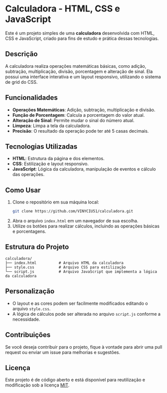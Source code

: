 # Calculadora - HTML, CSS e JavaScript

Este é um projeto simples de uma **calculadora** desenvolvida com HTML, CSS e JavaScript, criado para fins de estudo e prática dessas tecnologias.

## Descrição

A calculadora realiza operações matemáticas básicas, como adição, subtração, multiplicação, divisão, porcentagem e alteração de sinal. Ela possui uma interface interativa e um layout responsivo, utilizando o sistema de grid do CSS.

## Funcionalidades

- **Operações Matemáticas**: Adição, subtração, multiplicação e divisão.
- **Função de Porcentagem**: Calcula a porcentagem do valor atual.
- **Alteração de Sinal**: Permite mudar o sinal do número atual.
- **Limpeza**: Limpa a tela da calculadora.
- **Precisão**: O resultado da operação pode ter até 5 casas decimais.

## Tecnologias Utilizadas

- **HTML**: Estrutura da página e dos elementos.
- **CSS**: Estilização e layout responsivo.
- **JavaScript**: Lógica da calculadora, manipulação de eventos e cálculo das operações.

## Como Usar

1. Clone o repositório em sua máquina local:
   ```bash
   git clone https://github.com/VINYCIU51/calculadora.git
2. Abra o arquivo `index.html` em um navegador de sua escolha.
3. Utilize os botões para realizar cálculos, incluindo as operações básicas e porcentagens.

## Estrutura do Projeto
```
calculadora/
├── index.html          # Arquivo HTML da calculadora
├── style.css           # Arquivo CSS para estilização
└── script.js           # Arquivo JavaScript que implementa a lógica da calculadora
```

## Personalização
- O layout e as cores podem ser facilmente modificados editando o arquivo `style.css`.
- A lógica de cálculos pode ser alterada no arquivo `script.js` conforme a necessidade.

## Contribuições
Se você deseja contribuir para o projeto, fique à vontade para abrir uma pull request ou enviar um issue para melhorias e sugestões.

## Licença

Este projeto é de código aberto e está disponível para reutilização e modificação sob a licença [MIT](https://opensource.org/licenses/MIT).
